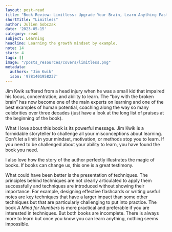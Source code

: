 ```yaml
---
layout: post-read
title: "Book Review: Limitless: Upgrade Your Brain, Learn Anything Faster, and Unlock Your Exceptional Life"
shortTitle: "Limitless"
author: Julien Sobczak
date: '2023-05-15'
category: read
subject: Learning
headline: Learning the growth mindset by example.
note: 14
stars: 4
tags: []
image: "/posts_resources/covers/limitless.png"
metadata:
  authors: "Jim Kwik"
  isbn: '9781401958237'
---
```


Jim Kwik suffered from a head injury when he was a small kid that impaired his focus, concentration, and ability to learn. The “boy with the broken brain” has now become one of the main experts on learning and one of the best examples of human potential, coaching along the way so many celebrities over three decades (just have a look at the long list of praises at the beginning of the book).

What I love about this book is its powerful message. Jim Kwik is a formidable storyteller to challenge all your misconceptions about learning. Don't let a limit in your mindset, motivation, or methods stop you to learn. If you need to be challenged about your ability to learn, you have found the book you need.

I also love how the story of the author perfectly illustrates the magic of books. If books can change us, this one is a great testimony.

What could have been better is the presentation of techniques. The principles behind techniques are not clearly articulated to apply them successfully and techniques are introduced without showing their importance. For example, designing effective flashcards or writing useful notes are key techniques that have a larger impact than some other techniques but that are particularly challenging to put into practice. The book _A Mind for Numbers_ is more practical and preferable if you are interested in techniques. But both books are incomplete. There is always more to learn but once you know you can learn anything, nothing seems impossible.
    